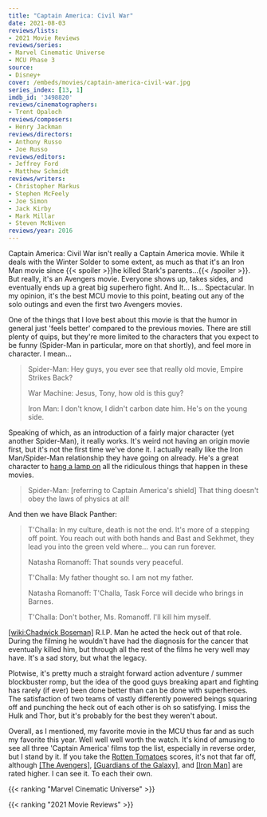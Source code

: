 ```yaml
---
title: "Captain America: Civil War"
date: 2021-08-03
reviews/lists:
- 2021 Movie Reviews
reviews/series:
- Marvel Cinematic Universe
- MCU Phase 3
source:
- Disney+
cover: /embeds/movies/captain-america-civil-war.jpg
series_index: [13, 1]
imdb_id: '3498820'
reviews/cinematographers:
- Trent Opaloch
reviews/composers:
- Henry Jackman
reviews/directors:
- Anthony Russo
- Joe Russo
reviews/editors:
- Jeffrey Ford
- Matthew Schmidt
reviews/writers:
- Christopher Markus
- Stephen McFeely
- Joe Simon
- Jack Kirby
- Mark Millar
- Steven McNiven
reviews/year: 2016
---
```

Captain America: Civil War isn't really a Captain America movie. While it deals with the Winter Solder to some extent, as much as that it's an Iron Man movie since {{< spoiler >}}he killed Stark's parents...{{< /spoiler >}}. But really, it's an Avengers movie. Everyone shows up, takes sides, and eventually ends up a great big superhero fight. And It... Is... Spectacular. In my opinion, it's the best MCU movie to this point, beating out any of the solo outings and even the first two Avengers movies.

One of the things that I love best about this movie is that the humor in general just 'feels better' compared to the previous movies. There are still plenty of quips, but they're more limited to the characters that you expect to be funny (Spider-Man in particular, more on that shortly), and feel more in character. I mean... 

> Spider-Man: Hey guys, you ever see that really old movie, Empire Strikes Back?
> 
> War Machine: Jesus, Tony, how old is this guy?
> 
> Iron Man: I don't know, I didn't carbon date him. He's on the young side.

Speaking of which, as an introduction of a fairly major character (yet another Spider-Man), it really works. It's weird not having an origin movie first, but it's not the first time we've done it. I actually really like the Iron Man/Spider-Man relationship they have going on already. He's a great character to [hang a lamp on](https://tvtropes.org/pmwiki/pmwiki.php/Main/LampshadeHanging) all the ridiculous things that happen in these movies. 

> Spider-Man: [referring to Captain America's shield] That thing doesn't obey the laws of physics at all! 

And then we have Black Panther:
 
> T'Challa: In my culture, death is not the end. It's more of a stepping off point. You reach out with both hands and Bast and Sekhmet, they lead you into the green veld where... you can run forever.
> 
> Natasha Romanoff: That sounds very peaceful.
> 
> T'Challa: My father thought so. I am not my father.
> 
> Natasha Romanoff: T'Challa, Task Force will decide who brings in Barnes.
> 
> T'Challa: Don't bother, Ms. Romanoff. I'll kill him myself.

[[wiki:Chadwick Boseman]]() R.I.P. Man he acted the heck out of that role. During the filming he wouldn't have had the diagnosis for the cancer that eventually killed him, but through all the rest of the films he very well may have. It's a sad story, but what the legacy. 

Plotwise, it's pretty much a straight forward action adventure / summer blockbuster romp, but the idea of the good guys breaking apart and fighting has rarely (if ever) been done better than can be done with superheroes. The satisfaction of two teams of vastly differently powered beings squaring off and punching the heck out of each other is oh so satisfying. I miss the Hulk and Thor, but it's probably for the best they weren't about. 

Overall, as I mentioned, my favorite movie in the MCU thus far and as such my favorite this year. Well well well worth the watch. It's kind of amusing to see all three 'Captain America' films top the list, especially in reverse order, but I stand by it. If you take the [Rotten Tomatoes](https://editorial.rottentomatoes.com/guide/all-marvel-cinematic-universe-movies-ranked/) scores, it's not that far off, although [[The Avengers]](), [[Guardians of the Galaxy]](), and [[Iron Man]]() are rated higher. I can see it. To each their own. 

{{< ranking "Marvel Cinematic Universe" >}}

{{< ranking "2021 Movie Reviews" >}}